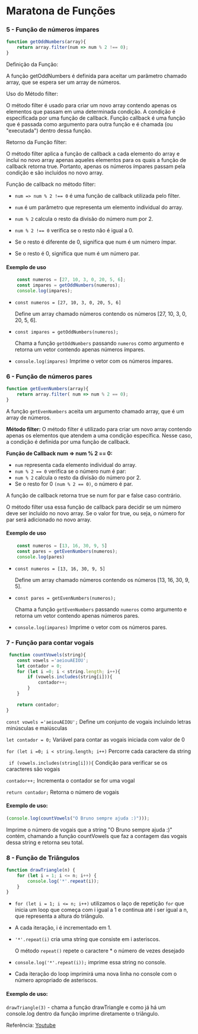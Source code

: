 # Maratona de Funções
###  5 - Função de números ímpares 
```javascript
function getOddNumbers(array){
    return array.filter(num => num % 2 !== 0); 
} 
```
Definição da Função:

A função getOddNumbers é definida para aceitar um parâmetro chamado array, que se espera ser um array de números.

Uso do Método filter:

O método filter é usado para criar um novo array contendo apenas os elementos que passam em uma determinada condição. A condição é especificada por uma função de callback. Função callback é uma função que é passada como argumento para outra função e é chamada (ou "executada") dentro dessa função.

Retorno da Função filter:

O método filter aplica a função de callback a cada elemento do array e inclui no novo array apenas aqueles elementos para os quais a função de callback retorna true.
Portanto, apenas os números ímpares passam pela condição e são incluídos no novo array.

Função de callback no método filter:

* ```num => num % 2 !== 0``` é uma função de callback utilizada pelo filter.

* ```num``` é um parâmetro que representa um elemento individual do array.

* ```num % 2``` calcula o resto da divisão do número num por 2.

* ```num % 2 !== 0``` verifica se o resto não é igual a 0.

* Se o resto é diferente de 0, significa que num é um número ímpar.

* Se o resto é 0, significa que num é um número par.



#### Exemplo de uso
```javascript
    const numeros = [27, 10, 3, 0, 20, 5, 6];
    const impares = getOddNumbers(numeros); 
    console.log(impares);

```

* ```const numeros = [27, 10, 3, 0, 20, 5, 6] ```
  
  Define um array chamado números contendo os números [27, 10, 3, 0, 20, 5, 6].
    
* ```const impares = getOddNumbers(numeros);```

    Chama a função ```getOddNumbers``` passando ```numeros``` como argumento e retorna um vetor contendo apenas números ímpares.

* ```console.log(impares)```
    Imprime o vetor com os números ímpares.

### 6 - Função de números pares
```javascript
function getEvenNumbers(array){
    return array.filter( num => num % 2 == 0);
}   
```

A função ```getEvenNumbers``` aceita um argumento chamado array, que é um array de números.

**Método filter:** O método filter é utilizado para criar um novo array contendo apenas os elementos que atendem a uma condição específica. Nesse caso, a condição é definida por uma função de callback.

**Função de Callback num => num % 2 == 0:**

* ```num``` representa cada elemento individual do array.
* ```num % 2 == 0``` verifica se o número num é par:
* ```num % 2``` calcula o resto da divisão do número por 2.
* Se o resto for 0 ```(num % 2 == 0)```, o número é par.

A função de callback retorna true se num for par e false caso contrário.

O método filter usa essa função de callback para decidir se um número deve ser incluído no novo array. Se o valor for true, ou seja, o número for par será adicionado no novo array.

#### Exemplo de uso 
```javascript
    const numeros = [13, 16, 30, 9, 5]
    const pares = getEvenNumbers(numeros); 
    console.log(pares) 
```


* ```const numeros = [13, 16, 30, 9, 5] ```
  
    Define um array chamado números contendo os números [13, 16, 30, 9, 5].
    
* ```const pares = getEvenNumbers(numeros);```

    Chama a função ```getEvenNumbers``` passando ```numeros``` como argumento e retorna um vetor contendo apenas números pares.

* ```console.log(impares)```
    Imprime o vetor com os números pares.

### 7 - Função para contar vogais
```javascript
 function countVowels(string){
    const vowels ='aeiouAEIOU';
    let contador = 0; 
    for (let i =0; i < string.length; i++){ 
        if (vowels.includes(string[i])){ 
            contador++; 
        }
    }
    
    return contador;
}
```

```const vowels ='aeiouAEIOU';``` Define um conjunto de vogais incluindo letras minúsculas e maiúsculas

```let contador = 0;``` Variável para contar as vogais iniciada com valor de 0

```for (let i =0; i < string.length; i++)``` Percorre cada caractere da string
        
``` if (vowels.includes(string[i])){``` Condição para verificar se os caracteres são vogais

```contador++;``` Incrementa o contador se for uma vogal

```return contador;``` Retorna o número de vogais
#### Exemplo de uso:
```javascript
(console.log(countVowels("O Bruno sempre ajuda :)")));
``` 
Imprime o número de vogais que a string "O Bruno sempre ajuda :)" contém, chamando a função countVowels que faz a contagem das vogais dessa string e retorna seu total.

### 8 - Função de Triângulos
```javascript
function drawTriangle(n) {
    for (let i = 1; i <= n; i++) {
        console.log('*'.repeat(i));
    }
}
```

* ```for (let i = 1; i <= n; i++)``` utilizamos o laço de repetição ```for``` que inicia um loop que começa com i igual a 1 e continua até i ser igual a n, que representa a altura do triângulo.
* A cada iteração, i é incrementado em 1.
* ```'*'.repeat(i)``` cria uma string que consiste em i asteriscos.

    O método ```repeat()``` repete o caractere * o número de vezes desejado
* ```console.log('*'.repeat(i));``` imprime essa string no console. 
* Cada iteração do loop imprimirá uma nova linha no console com o número apropriado de asteriscos.

#### Exemplo de uso:
```drawTriangle(3)``` - chama a função drawTriangle e como já há um console.log dentro da função imprime diretamente o triângulo. 

Referência:
[Youtube](https://www.youtube.com/watch?v=hpgXr4B9eC)
